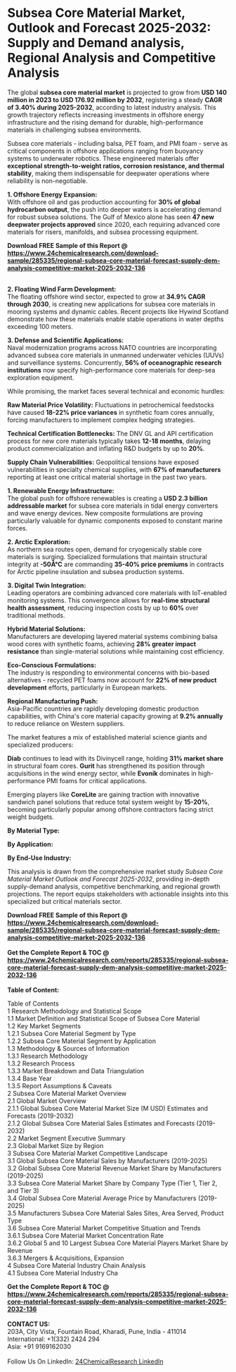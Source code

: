 <h1>Subsea Core Material Market, Outlook and Forecast 2025-2032: Supply and Demand analysis, Regional Analysis and Competitive Analysis</h1><p>The global <strong>subsea core material market</strong> is projected to grow from <strong>USD 140 million in 2023 to USD 176.92 million by 2032</strong>, registering a steady <strong>CAGR of 3.40% during 2025-2032</strong>, according to latest industry analysis. This growth trajectory reflects increasing investments in offshore energy infrastructure and the rising demand for durable, high-performance materials in challenging subsea environments.</p><p>Subsea core materials - including balsa, PET foam, and PMI foam - serve as critical components in offshore applications ranging from buoyancy systems to underwater robotics. These engineered materials offer <strong>exceptional strength-to-weight ratios, corrosion resistance, and thermal stability</strong>, making them indispensable for deepwater operations where reliability is non-negotiable.</p><p><strong>1. Offshore Energy Expansion:</strong><br>
With offshore oil and gas production accounting for <strong>30% of global hydrocarbon output</strong>, the push into deeper waters is accelerating demand for robust subsea solutions. The Gulf of Mexico alone has seen <strong>47 new deepwater projects approved</strong> since 2020, each requiring advanced core materials for risers, manifolds, and subsea processing equipment.</p><div><b>Download FREE Sample of this Report @ 
            <a href="https://www.24chemicalresearch.com/download-sample/285335/regional-subsea-core-material-forecast-supply-dem-analysis-competitive-market-2025-2032-136">
            https://www.24chemicalresearch.com/download-sample/285335/regional-subsea-core-material-forecast-supply-dem-analysis-competitive-market-2025-2032-136</a></b></div><br><p><strong>2. Floating Wind Farm Development:</strong><br>
The floating offshore wind sector, expected to grow at <strong>34.9% CAGR through 2030</strong>, is creating new applications for subsea core materials in mooring systems and dynamic cables. Recent projects like Hywind Scotland demonstrate how these materials enable stable operations in water depths exceeding 100 meters.</p><p><strong>3. Defense and Scientific Applications:</strong><br>
Naval modernization programs across NATO countries are incorporating advanced subsea core materials in unmanned underwater vehicles (UUVs) and surveillance systems. Concurrently, <strong>56% of oceanographic research institutions</strong> now specify high-performance core materials for deep-sea exploration equipment.</p><p>While promising, the market faces several technical and economic hurdles:</p><p><strong>Raw Material Price Volatility:</strong> Fluctuations in petrochemical feedstocks have caused <strong>18-22% price variances</strong> in synthetic foam cores annually, forcing manufacturers to implement complex hedging strategies.</p><p><strong>Technical Certification Bottlenecks:</strong> The DNV GL and API certification process for new core materials typically takes <strong>12-18 months</strong>, delaying product commercialization and inflating R&amp;D budgets by up to <strong>20%</strong>.</p><p><strong>Supply Chain Vulnerabilities:</strong> Geopolitical tensions have exposed vulnerabilities in specialty chemical supplies, with <strong>67% of manufacturers</strong> reporting at least one critical material shortage in the past two years.</p><p><strong>1. Renewable Energy Infrastructure:</strong><br>
The global push for offshore renewables is creating a <strong>USD 2.3 billion addressable market</strong> for subsea core materials in tidal energy converters and wave energy devices. New composite formulations are proving particularly valuable for dynamic components exposed to constant marine forces.</p><p><strong>2. Arctic Exploration:</strong><br>
As northern sea routes open, demand for cryogenically stable core materials is surging. Specialized formulations that maintain structural integrity at <strong>-50Â°C</strong> are commanding <strong>35-40% price premiums</strong> in contracts for Arctic pipeline insulation and subsea production systems.</p><p><strong>3. Digital Twin Integration:</strong><br>
Leading operators are combining advanced core materials with IoT-enabled monitoring systems. This convergence allows for <strong>real-time structural health assessment</strong>, reducing inspection costs by up to <strong>60%</strong> over traditional methods.</p><p><strong>Hybrid Material Solutions:</strong><br>
Manufacturers are developing layered material systems combining balsa wood cores with synthetic foams, achieving <strong>28% greater impact resistance</strong> than single-material solutions while maintaining cost efficiency.</p><p><strong>Eco-Conscious Formulations:</strong><br>
The industry is responding to environmental concerns with bio-based alternatives - recycled PET foams now account for <strong>22% of new product development</strong> efforts, particularly in European markets.</p><p><strong>Regional Manufacturing Push:</strong><br>
Asia-Pacific countries are rapidly developing domestic production capabilities, with China's core material capacity growing at <strong>9.2% annually</strong> to reduce reliance on Western suppliers.</p><p>The market features a mix of established material science giants and specialized producers:</p><p><strong>Diab</strong> continues to lead with its Divinycell range, holding <strong>31% market share</strong> in structural foam cores. <strong>Gurit</strong> has strengthened its position through acquisitions in the wind energy sector, while <strong>Evonik</strong> dominates in high-performance PMI foams for critical applications.</p><p>Emerging players like <strong>CoreLite</strong> are gaining traction with innovative sandwich panel solutions that reduce total system weight by <strong>15-20%</strong>, becoming particularly popular among offshore contractors facing strict weight budgets.</p><p><strong>By Material Type:</strong></p><p><strong>By Application:</strong></p><p><strong>By End-Use Industry:</strong></p><p>This analysis is drawn from the comprehensive market study <em>Subsea Core Material Market Outlook and Forecast 2025-2032</em>, providing in-depth supply-demand analysis, competitive benchmarking, and regional growth projections. The report equips stakeholders with actionable insights into this specialized but critical materials sector.</p><div><b>Download FREE Sample of this Report @ 
            <a href="https://www.24chemicalresearch.com/download-sample/285335/regional-subsea-core-material-forecast-supply-dem-analysis-competitive-market-2025-2032-136">
            https://www.24chemicalresearch.com/download-sample/285335/regional-subsea-core-material-forecast-supply-dem-analysis-competitive-market-2025-2032-136</a></b></div><br><div><b>Get the Complete Report & TOC @ 
            <a href="https://www.24chemicalresearch.com/reports/285335/regional-subsea-core-material-forecast-supply-dem-analysis-competitive-market-2025-2032-136">
            https://www.24chemicalresearch.com/reports/285335/regional-subsea-core-material-forecast-supply-dem-analysis-competitive-market-2025-2032-136</a></b></div><br>
            <b>Table of Content:</b><p>Table of Contents<br />
1 Research Methodology and Statistical Scope<br />
1.1 Market Definition and Statistical Scope of Subsea Core Material<br />
1.2 Key Market Segments<br />
1.2.1 Subsea Core Material Segment by Type<br />
1.2.2 Subsea Core Material Segment by Application<br />
1.3 Methodology & Sources of Information<br />
1.3.1 Research Methodology<br />
1.3.2 Research Process<br />
1.3.3 Market Breakdown and Data Triangulation<br />
1.3.4 Base Year<br />
1.3.5 Report Assumptions & Caveats<br />
2 Subsea Core Material Market Overview<br />
2.1 Global Market Overview<br />
2.1.1 Global Subsea Core Material Market Size (M USD) Estimates and Forecasts (2019-2032)<br />
2.1.2 Global Subsea Core Material Sales Estimates and Forecasts (2019-2032)<br />
2.2 Market Segment Executive Summary<br />
2.3 Global Market Size by Region<br />
3 Subsea Core Material Market Competitive Landscape<br />
3.1 Global Subsea Core Material Sales by Manufacturers (2019-2025)<br />
3.2 Global Subsea Core Material Revenue Market Share by Manufacturers (2019-2025)<br />
3.3 Subsea Core Material Market Share by Company Type (Tier 1, Tier 2, and Tier 3)<br />
3.4 Global Subsea Core Material Average Price by Manufacturers (2019-2025)<br />
3.5 Manufacturers Subsea Core Material Sales Sites, Area Served, Product Type<br />
3.6 Subsea Core Material Market Competitive Situation and Trends<br />
3.6.1 Subsea Core Material Market Concentration Rate<br />
3.6.2 Global 5 and 10 Largest Subsea Core Material Players Market Share by Revenue<br />
3.6.3 Mergers & Acquisitions, Expansion<br />
4 Subsea Core Material Industry Chain Analysis<br />
4.1 Subsea Core Material Industry Cha</p><div><b>Get the Complete Report & TOC @ 
            <a href="https://www.24chemicalresearch.com/reports/285335/regional-subsea-core-material-forecast-supply-dem-analysis-competitive-market-2025-2032-136">
            https://www.24chemicalresearch.com/reports/285335/regional-subsea-core-material-forecast-supply-dem-analysis-competitive-market-2025-2032-136</a></b></div><br><b>CONTACT US:</b><br>
            203A, City Vista, Fountain Road, Kharadi, Pune, India - 411014<br>
            International: +1(332) 2424 294<br>
            Asia: +91 9169162030 <br><br>
            Follow Us On LinkedIn: <a href="https://www.linkedin.com/company/24chemicalresearch/">24ChemicalResearch LinkedIn</a>